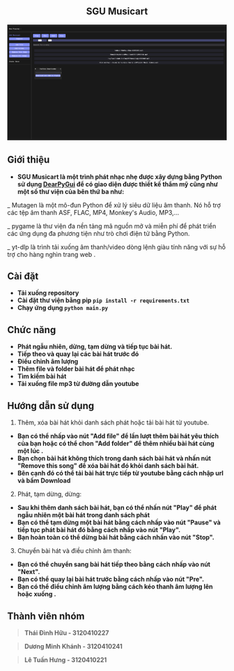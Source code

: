 
<h2 align="center">SGU Musicart</h2>
<kbd><img src="app.jpg"></kbd>

## Giới thiệu
- **SGU Musicart là một trình phát nhạc nhẹ được xây dựng bằng Python sử dụng [DearPyGui](https://github.com/hoffstadt/DearPyGui/) để có giao diện được thiết kế thẩm mỹ cũng như một số thư viện của bên thứ ba như:**

 
 _ Mutagen là một mô-đun Python để xử lý siêu dữ liệu âm thanh. Nó hỗ trợ các tệp âm thanh ASF, FLAC, MP4, Monkey's Audio, MP3,...

_ pygame là thư viện đa nền tảng mã nguồn mở và miễn phí để phát triển các ứng dụng đa phương tiện như trò chơi điện tử bằng Python.

_ yt-dlp là trình tải xuống âm thanh/video dòng lệnh giàu tính năng với sự hỗ trợ cho hàng nghìn trang web .

## Cài đặt
- **Tải xuống repository**
- **Cài đặt thư viện bằng pip `pip install -r requirements.txt`**
- **Chạy ứng dụng `python main.py`**

## Chức năng
- **Phát ngẫu nhiên, dừng, tạm dừng và tiếp tục bài hát.** 
- **Tiếp theo và quay lại các bài hát trước đó**
- **Điều chỉnh âm lượng**
- **Thêm file và folder bài hát để phát nhạc**
- **Tìm kiếm bài hát**
- **Tải xuống file mp3 từ đường dẫn youtube**

## Hướng dẫn sử dụng

1. Thêm, xóa bài hát khỏi danh sách phát hoặc tải bài hát từ youtube.
- **Bạn có thể nhấp vào nút "Add file" để lần lượt thêm bài hát yêu thích của bạn hoặc có thể chon "Add folder" để thêm nhiều bài hát cùng một lúc .**
- **Bạn chọn bài hát không thích trong danh sách bài hát và nhấn nút "Remove this song" để xóa bài hát đó khỏi danh sách bài hát.**
- **Bên cạnh đó có thể tải bài hát trực tiếp từ youtube bằng cách nhập url và bấm Download**
2. Phát, tạm dừng, dừng:
- **Sau khi thêm danh sách bài hát, bạn có thể nhấn nút "Play" để phát ngẫu nhiên một bài hát trong danh sách phát**
- **Bạn có thể tạm dừng một bài hát bằng cách nhấp vào nút "Pause" và tiếp tục phát bài hát đó bằng cách nhấp vào nút "Play".**
- **Bạn hoàn toàn có thể dừng bài hát bằng cách nhấn vào nút "Stop".**
3. Chuyển bài hát và điều chỉnh âm thanh:
- **Bạn có thể chuyển sang bài hát tiếp theo bằng cách nhấp vào nút "Next".**
- **Bạn có thể quay lại bài hát trước bằng cách nhấp vào nút "Pre".**
- **Bạn có thể điều chỉnh âm lượng bằng cách kéo thanh âm lượng lên hoặc xuống .**

## Thành viên nhóm
> **Thái Đình Hữu - 3120410227**

> **Dương Minh Khánh - 3120410241**

> **Lê Tuấn Hưng - 3120410221**


